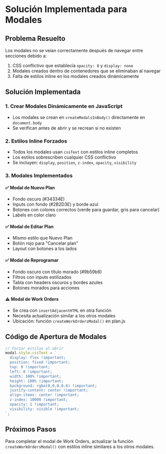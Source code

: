 # Solución Implementada para Modales

## Problema Resuelto
Los modales no se veían correctamente después de navegar entre secciones debido a:
1. CSS conflictivo que establecía `opacity: 0` y `display: none`
2. Modales creados dentro de contenedores que se eliminaban al navegar
3. Falta de estilos inline en los modales creados dinámicamente

## Solución Implementada

### 1. Crear Modales Dinámicamente en JavaScript
- Los modales se crean en `createModalsInBody()` directamente en `document.body`
- Se verifican antes de abrir y se recrean si no existen

### 2. Estilos Inline Forzados
- Todos los modales usan `cssText` con estilos inline completos
- Los estilos sobrescriben cualquier CSS conflictivo
- Se incluyen: `display`, `position`, `z-index`, `opacity`, `visibility`

### 3. Modales Implementados

#### ✅ Modal de Nuevo Plan
- Fondo oscuro (#34334E)
- Inputs con fondo (#2B2D3E) y borde azul
- Botones con colores correctos (verde para guardar, gris para cancelar)
- Labels en color claro

#### ✅ Modal de Editar Plan
- Mismo estilo que Nuevo Plan
- Botón rojo para "Cancelar plan"
- Layout con botones a los lados

#### ✅ Modal de Reprogramar
- Fondo oscuro con título morado (#9b59b6)
- Filtros con inputs estilizados
- Tabla con headers oscuros y bordes azules
- Botones morados para acciones

#### ⚠️ Modal de Work Orders
- Se crea con `insertAdjacentHTML` en otra función
- Necesita actualización similar a los otros modales
- Ubicación: función `createWorkOrdersModal()` en plan.js

## Código de Apertura de Modales

```javascript
// Forzar estilos al abrir
modal.style.cssText = `
  display: flex !important;
  position: fixed !important;
  top: 0 !important;
  left: 0 !important;
  width: 100% !important;
  height: 100% !important;
  background: rgba(0,0,0,0.6) !important;
  justify-content: center !important;
  align-items: center !important;
  z-index: 10000 !important;
  opacity: 1 !important;
  visibility: visible !important;
`;
```

## Próximos Pasos

Para completar el modal de Work Orders, actualizar la función `createWorkOrdersModal()` con estilos inline similares a los otros modales.

